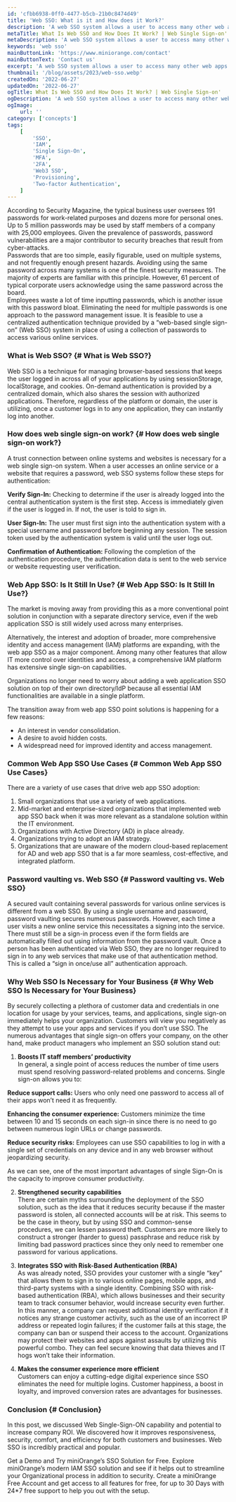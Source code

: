 ```yaml
---
id: 'cfbb6938-0ff0-4477-b5cb-21b0c8474d49'
title: 'Web SSO: What is it and How does it Work?'
description: 'A web SSO system allows a user to access many other web apps and password-protected websites with a single set of credentials for authentication.'
metaTitle: What Is Web SSO and How Does It Work? | Web Single Sign-on'
metaDescription: 'A web SSO system allows a user to access many other web apps and password-protected websites with a single set of credentials for authentication.'
keywords: 'web sso'
mainButtonLink: 'https://www.miniorange.com/contact'
mainButtonText: 'Contact us'
excerpt: 'A web SSO system allows a user to access many other web apps and password-protected websites with a single set of credentials for authentication.'
thumbnail: '/blog/assets/2023/web-sso.webp'
createdOn: '2022-06-27'
updatedOn: '2022-06-27'
ogTitle: What Is Web SSO and How Does It Work? | Web Single Sign-on'
ogDescription: 'A web SSO system allows a user to access many other web apps and password-protected websites with a single set of credentials for authentication.'
ogImage:
    url: ''
category: ['concepts']
tags:
    [
		'SSO',
        'IAM',
        'Single Sign-On',
        'MFA',
        '2FA',
        'Web3 SSO',
        'Provisioning',
        'Two-factor Authentication',
    ]
---
```


According to Security Magazine, the typical business user oversees 191 passwords for work-related purposes and dozens more for personal ones. Up to 5 million passwords may be used by staff members of a company with 25,000 employees. Given the prevalence of passwords, password vulnerabilities are a major contributor to security breaches that result from cyber-attacks.  
Passwords that are too simple, easily figurable, used on multiple systems, and not frequently enough present hazards. Avoiding using the same password across many systems is one of the finest security measures. The majority of experts are familiar with this principle. However, 61 percent of typical corporate users acknowledge using the same password across the board.  
Employees waste a lot of time inputting passwords, which is another issue with this password bloat. Eliminating the need for multiple passwords is one approach to the password management issue. It is feasible to use a centralized authentication technique provided by a “web-based single sign-on” (Web SSO) system in place of using a collection of passwords to access various online services.


### What is Web SSO? {# What is Web SSO?}
Web SSO is a technique for managing browser-based sessions that keeps the user logged in across all of your applications by using sessionStorage, localStorage, and cookies. On-demand authentication is provided by a centralized domain, which also shares the session with authorized applications. Therefore, regardless of the platform or domain, the user is utilizing, once a customer logs in to any one application, they can instantly log into another.


### How does web single sign-on work? {# How does web single sign-on work?}
A trust connection between online systems and websites is necessary for a web single sign-on system. When a user accesses an online service or a website that requires a password, web SSO systems follow these steps for authentication:  

**Verify Sign-In:** Checking to determine if the user is already logged into the central authentication system is the first step. Access is immediately given if the user is logged in. If not, the user is told to sign in.  

**User Sign-In:** The user must first sign into the authentication system with a special username and password before beginning any session. The session token used by the authentication system is valid until the user logs out.  

**Confirmation of Authentication:** Following the completion of the authentication procedure, the authentication data is sent to the web service or website requesting user verification.


### Web App SSO: Is It Still In Use? {# Web App SSO: Is It Still In Use?}
The market is moving away from providing this as a more conventional point solution in conjunction with a separate directory service, even if the web application SSO is still widely used across many enterprises.  

Alternatively, the interest and adoption of broader, more comprehensive identity and access management (IAM) platforms are expanding, with the web app SSO as a major component.
Among many other features that allow IT more control over identities and access, a comprehensive IAM platform has extensive single sign-on capabilities.  

Organizations no longer need to worry about adding a web application SSO solution on top of their own directory/IdP because all essential IAM functionalities are available in a single platform.  

The transition away from web app SSO point solutions is happening for a few reasons:

- An interest in vendor consolidation.
- A desire to avoid hidden costs.
- A widespread need for improved identity and access management.
 
 
### Common Web App SSO Use Cases {# Common Web App SSO Use Cases}
There are a variety of use cases that drive web app SSO adoption:

1. Small organizations that use a variety of web applications.
2. Mid-market and enterprise-sized organizations that implemented web app SSO back when it was more relevant as a standalone solution within the IT environment.
3. Organizations with Active Directory (AD) in place already.
4. Organizations trying to adopt an IAM strategy.
5. Organizations that are unaware of the modern cloud-based replacement for AD and web app SSO that is a far more seamless, cost-effective, and integrated platform.
 

### Password vaulting vs. Web SSO {# Password vaulting vs. Web SSO}
A secured vault containing several passwords for various online services is different from a web SSO. By using a single username and password, password vaulting secures numerous passwords. However, each time a user visits a new online service this necessitates a signing into the service. There must still be a sign-in process even if the form fields are automatically filled out using information from the password vault. Once a person has been authenticated via Web SSO, they are no longer required to sign in to any web services that make use of that authentication method. This is called a “sign in once/use all” authentication approach.
 

### Why Web SSO Is Necessary for Your Business {# Why Web SSO Is Necessary for Your Business}
By securely collecting a plethora of customer data and credentials in one location for usage by your services, teams, and applications, single sign-on immediately helps your organization. Customers will view you negatively as they attempt to use your apps and services if you don’t use SSO. The numerous advantages that single sign-on offers your company, on the other hand, make product managers who implement an SSO solution stand out:

1. **Boosts IT staff members’ productivity**  
In general, a single point of access reduces the number of time users must spend resolving password-related problems and concerns. Single sign-on allows you to:  

**Reduce support calls:** Users who only need one password to access all of their apps won’t need it as frequently.  

**Enhancing the consumer experience:** Customers minimize the time between 10 and 15 seconds on each sign-in since there is no need to go between numerous login URLs or change passwords.  

**Reduce security risks:** Employees can use SSO capabilities to log in with a single set of credentials on any device and in any web browser without jeopardizing security.  

As we can see, one of the most important advantages of single Sign-On is the capacity to improve consumer productivity.

2. **Strengthened security capabilities**  
There are certain myths surrounding the deployment of the SSO solution, such as the idea that it reduces security because if the master password is stolen, all connected accounts will be at risk. This seems to be the case in theory, but by using SSO and common-sense procedures, we can lessen password theft. Customers are more likely to construct a stronger (harder to guess) passphrase and reduce risk by limiting bad password practices since they only need to remember one password for various applications.

3. **Integrates SSO with Risk-Based Authentication (RBA)**  
As was already noted, SSO provides your customer with a single “key” that allows them to sign in to various online pages, mobile apps, and third-party systems with a single identity. Combining SSO with risk-based authentication (RBA), which allows businesses and their security team to track consumer behavior, would increase security even further.  
In this manner, a company can request additional identity verification if it notices any strange customer activity, such as the use of an incorrect IP address or repeated login failures; if the customer fails at this stage, the company can ban or suspend their access to the account. Organizations may protect their websites and apps against assaults by utilizing this powerful combo. They can feel secure knowing that data thieves and IT hogs won’t take their information.

4. **Makes the consumer experience more efficient**  
Customers can enjoy a cutting-edge digital experience since SSO eliminates the need for multiple logins. Customer happiness, a boost in loyalty, and improved conversion rates are advantages for businesses.

 

### Conclusion {# Conclusion}
In this post, we discussed Web Single-Sign-ON capability and potential to increase company ROI. We discovered how it improves responsiveness, security, comfort, and efficiency for both customers and businesses. Web SSO is incredibly practical and popular.  

Get a Demo and Try miniOrange’s SSO Solution for Free.
Explore miniOrange’s modern IAM SSO solution and see if it helps out to streamline your Organizational process in addition to security. Create a miniOrange Free Account and get access to all features for free, for up to 30 Days with 24*7 free support to help you out with the setup.

